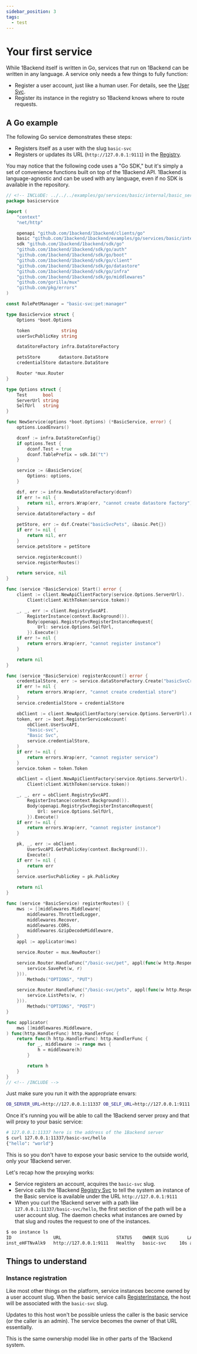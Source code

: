 ```yaml
---
sidebar_position: 3
tags:
  - test
---
```


# Your first service

While 1Backend itself is written in Go, services that run on 1Backend can be written in any language.
A service only needs a few things to fully function:

- Register a user account, just like a human user. For details, see the [User Svc](/docs/built-in-services/user-svc).
- Register its instance in the registry so 1Backend knows where to route requests.

## A Go example

The following Go service demonstrates these steps:

- Registers itself as a user with the slug `basic-svc`
- Registers or updates its URL (`http://127.0.0.1:9111`) in the [Registry](/docs/built-in-services/registry-svc).

You may notice that the following code uses a "Go SDK," but it's simply a set of convenience functions built on top of the 1Backend API.
1Backend is language-agnostic and can be used with any language, even if no SDK is available in the repository.

```go
// <!-- INCLUDE: ../../../examples/go/services/basic/internal/basic_service.go -->
package basicservice

import (
	"context"
	"net/http"

	openapi "github.com/1backend/1backend/clients/go"
	basic "github.com/1backend/1backend/examples/go/services/basic/internal/types"
	sdk "github.com/1backend/1backend/sdk/go"
	"github.com/1backend/1backend/sdk/go/auth"
	"github.com/1backend/1backend/sdk/go/boot"
	"github.com/1backend/1backend/sdk/go/client"
	"github.com/1backend/1backend/sdk/go/datastore"
	"github.com/1backend/1backend/sdk/go/infra"
	"github.com/1backend/1backend/sdk/go/middlewares"
	"github.com/gorilla/mux"
	"github.com/pkg/errors"
)

const RolePetManager = "basic-svc:pet:manager"

type BasicService struct {
	Options *boot.Options

	token            string
	userSvcPublicKey string

	dataStoreFactory infra.DataStoreFactory

	petsStore       datastore.DataStore
	credentialStore datastore.DataStore

	Router *mux.Router
}

type Options struct {
	Test      bool
	ServerUrl string
	SelfUrl   string
}

func NewService(options *boot.Options) (*BasicService, error) {
	options.LoadEnvars()

	dconf := infra.DataStoreConfig{}
	if options.Test {
		dconf.Test = true
		dconf.TablePrefix = sdk.Id("t")
	}

	service := &BasicService{
		Options: options,
	}

	dsf, err := infra.NewDataStoreFactory(dconf)
	if err != nil {
		return nil, errors.Wrap(err, "cannot create datastore factory")
	}
	service.dataStoreFactory = dsf

	petStore, err := dsf.Create("basicSvcPets", &basic.Pet{})
	if err != nil {
		return nil, err
	}
	service.petsStore = petStore

	service.registerAccount()
	service.registerRoutes()

	return service, nil
}

func (service *BasicService) Start() error {
	client := client.NewApiClientFactory(service.Options.ServerUrl).
		Client(client.WithToken(service.token))

	_, _, err := client.RegistrySvcAPI.
		RegisterInstance(context.Background()).
		Body(openapi.RegistrySvcRegisterInstanceRequest{
			Url: service.Options.SelfUrl,
		}).Execute()
	if err != nil {
		return errors.Wrap(err, "cannot register instance")
	}

	return nil
}

func (service *BasicService) registerAccount() error {
	credentialStore, err := service.dataStoreFactory.Create("basicSvcCredentials", &auth.Credential{})
	if err != nil {
		return errors.Wrap(err, "cannot create credential store")
	}
	service.credentialStore = credentialStore

	obClient := client.NewApiClientFactory(service.Options.ServerUrl).Client()
	token, err := boot.RegisterServiceAccount(
		obClient.UserSvcAPI,
		"basic-svc",
		"Basic Svc",
		service.credentialStore,
	)
	if err != nil {
		return errors.Wrap(err, "cannot register service")
	}
	service.token = token.Token

	obClient = client.NewApiClientFactory(service.Options.ServerUrl).
		Client(client.WithToken(service.token))

	_, _, err = obClient.RegistrySvcAPI.
		RegisterInstance(context.Background()).
		Body(openapi.RegistrySvcRegisterInstanceRequest{
			Url: service.Options.SelfUrl,
		}).Execute()
	if err != nil {
		return errors.Wrap(err, "cannot register instance")
	}

	pk, _, err := obClient.
		UserSvcAPI.GetPublicKey(context.Background()).
		Execute()
	if err != nil {
		return err
	}
	service.userSvcPublicKey = pk.PublicKey

	return nil
}

func (service *BasicService) registerRoutes() {
	mws := []middlewares.Middleware{
		middlewares.ThrottledLogger,
		middlewares.Recover,
		middlewares.CORS,
		middlewares.GzipDecodeMiddleware,
	}
	appl := applicator(mws)

	service.Router = mux.NewRouter()

	service.Router.HandleFunc("/basic-svc/pet", appl(func(w http.ResponseWriter, r *http.Request) {
		service.SavePet(w, r)
	})).
		Methods("OPTIONS", "PUT")

	service.Router.HandleFunc("/basic-svc/pets", appl(func(w http.ResponseWriter, r *http.Request) {
		service.ListPets(w, r)
	})).
		Methods("OPTIONS", "POST")
}

func applicator(
	mws []middlewares.Middleware,
) func(http.HandlerFunc) http.HandlerFunc {
	return func(h http.HandlerFunc) http.HandlerFunc {
		for _, middleware := range mws {
			h = middleware(h)
		}

		return h
	}
}
// <!-- /INCLUDE -->
```

Just make sure you run it with the appropriate envars:

```sh
OB_SERVER_URL=http://127.0.0.1:11337 OB_SELF_URL=http://127.0.0.1:9111 go run main.go
```

Once it's running you will be able to call the 1Backend server proxy and that will proxy to your basic service:

```sh
# 127.0.0.1:11337 here is the address of the 1Backend server
$ curl 127.0.0.1:11337/basic-svc/hello
{"hello": "world"}
```

This is so you don't have to expose your basic service to the outside world, only your 1Backend server.

Let's recap how the proxying works:

- Service registers an account, acquires the `basic-svc` slug.
- Service calls the 1Backend [Registry Svc](/docs/built-in-services/registry-svc) to tell the system an instance of the Basic service is available under the URL `http://127.0.0.1:9111`
- When you curl the 1Backend server with a path like `127.0.0.1:11337/basic-svc/hello`, the first section of the path will be a user account slug. The daemon checks what instances are owned by that slug and routes the request to one of the instances.

```sh
$ oo instance ls
ID                URL                     STATUS    OWNER SLUG       LAST HEARTBEAT
inst_eHFTNvAlk9   http://127.0.0.1:9111   Healthy   basic-svc     10s ago
```

## Things to understand

### Instance registration

Like most other things on the platform, service instances become owned by a user account slug. When the basic service calls [RegisterInstance](/docs/1backend/register-instance), the host will be associated with the `basic-svc` slug.

Updates to this host won't be possible unless the caller is the basic service (or the caller is an admin). The service becomes the owner of that URL essentially.

This is the same ownership model like in other parts of the 1Backend system.
